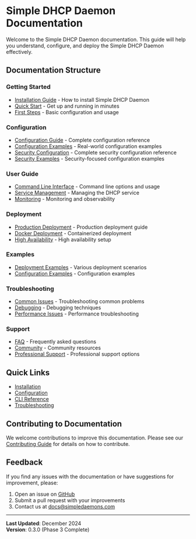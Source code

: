 # Simple DHCP Daemon Documentation

Welcome to the Simple DHCP Daemon documentation. This guide will help you understand, configure, and deploy the Simple DHCP Daemon effectively.

## Documentation Structure

### Getting Started
- [Installation Guide](getting-started/installation.md) - How to install Simple DHCP Daemon
- [Quick Start](getting-started/quick-start.md) - Get up and running in minutes
- [First Steps](getting-started/first-steps.md) - Basic configuration and usage

### Configuration
- [Configuration Guide](configuration/README.md) - Complete configuration reference
- [Configuration Examples](configuration/examples.md) - Real-world configuration examples
- [Security Configuration](../config/SECURITY_CONFIG.md) - Complete security configuration reference
- [Security Examples](../config/examples/security/) - Security-focused configuration examples

### User Guide
- [Command Line Interface](user-guide/cli.md) - Command line options and usage
- [Service Management](user-guide/service.md) - Managing the DHCP service
- [Monitoring](user-guide/monitoring.md) - Monitoring and observability

### Deployment
- [Production Deployment](deployment/production.md) - Production deployment guide
- [Docker Deployment](deployment/docker.md) - Containerized deployment
- [High Availability](deployment/ha.md) - High availability setup

### Examples
- [Deployment Examples](examples/deployment.md) - Various deployment scenarios
- [Configuration Examples](examples/configuration.md) - Configuration examples

### Troubleshooting
- [Common Issues](troubleshooting/README.md) - Troubleshooting common problems
- [Debugging](troubleshooting/debugging.md) - Debugging techniques
- [Performance Issues](troubleshooting/performance.md) - Performance troubleshooting

### Support
- [FAQ](support/README.md) - Frequently asked questions
- [Community](support/community.md) - Community resources
- [Professional Support](support/professional.md) - Professional support options

## Quick Links

- [Installation](getting-started/installation.md)
- [Configuration](configuration/README.md)
- [CLI Reference](user-guide/cli.md)
- [Troubleshooting](troubleshooting/README.md)

## Contributing to Documentation

We welcome contributions to improve this documentation. Please see our [Contributing Guide](CONTRIBUTING.md) for details on how to contribute.

## Feedback

If you find any issues with the documentation or have suggestions for improvement, please:

1. Open an issue on [GitHub](https://github.com/SimpleDaemons/simple-dhcpd/issues)
2. Submit a pull request with your improvements
3. Contact us at docs@simpledaemons.com

---

**Last Updated**: December 2024  
**Version**: 0.3.0 (Phase 3 Complete)
